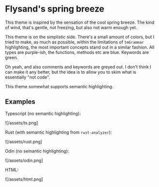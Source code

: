 # Flysand's spring breeze

This theme is inspired by the sensation of the cool spring breeze. The kind of wind, that's gentle,
not freezing, but also not warm enough yet.

This theme is on the simplistic side. There's a small amount of colors, but I tried to make, as
much as possible, within the limitations of `tmGrammar` highlighting, the most important concepts
stand out in a similar fashion. All types are purple-ish, the functions, methods etc are blue.
Keywords are green.

Oh yeah, and also comments and keywords are greyed out. I don't think I can make it any better, but
the idea is to allow you to skim what is essentially "not code".

This theme somewhat supports semantic highlighting.

## Examples

Typescript (no semantic highlighting):

![/assets/ts.png]

Rust (with semantic highlighting from `rust-analyzer`):

![/assets/rust.png]

Odin (no semantic highlighting):

![/assets/odin.png]

HTML:

![/assets/html.png]
